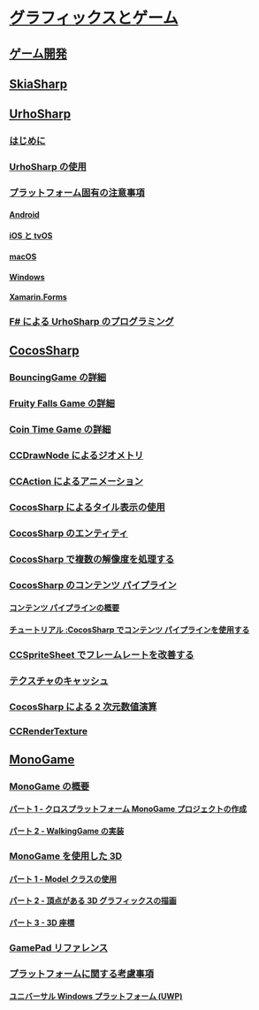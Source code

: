 # [グラフィックスとゲーム](index.yml)
## [ゲーム開発](game-development/index.md)

## [SkiaSharp](~/xamarin-forms/user-interface/graphics/skiasharp/index.md)

## [UrhoSharp](urhosharp/index.md)
### [はじめに](urhosharp/introduction.md)
### [UrhoSharp の使用](urhosharp/using.md)
### [プラットフォーム固有の注意事項](urhosharp/platform/index.md)
#### [Android](urhosharp/platform/android.md)
#### [iOS と tvOS](urhosharp/platform/ios.md)
#### [macOS](urhosharp/platform/mac.md)
#### [Windows](urhosharp/platform/windows.md)
#### [Xamarin.Forms](urhosharp/platform/xamarin-forms.md)
### [F# による UrhoSharp のプログラミング](urhosharp/fsharp.md)
## [CocosSharp](cocossharp/index.md)
### [BouncingGame の詳細](cocossharp/bouncing-game.md)
### [Fruity Falls Game の詳細](cocossharp/fruity-falls.md)
### [Coin Time Game の詳細](cocossharp/cointime.md)
### [CCDrawNode によるジオメトリ](cocossharp/ccdrawnode.md)
### [CCAction によるアニメーション](cocossharp/ccaction.md)
### [CocosSharp によるタイル表示の使用](cocossharp/tiled.md)
### [CocosSharp のエンティティ](cocossharp/entities.md)
### [CocosSharp で複数の解像度を処理する](cocossharp/resolutions.md)
### [CocosSharp のコンテンツ パイプライン](cocossharp/content-pipeline/index.md)
#### [コンテンツ パイプラインの概要](cocossharp/content-pipeline/introduction.md)
#### [チュートリアル :CocosSharp でコンテンツ パイプラインを使用する](cocossharp/content-pipeline/walkthrough.md)
### [CCSpriteSheet でフレームレートを改善する](cocossharp/ccspritesheet.md)
### [テクスチャのキャッシュ](cocossharp/texture-cache.md)
### [CocosSharp による 2 次元数値演算](cocossharp/math.md)
### [CCRenderTexture](cocossharp/ccrendertexture.md)
## [MonoGame](monogame/index.md)
### [MonoGame の概要](monogame/introduction/index.md)
#### [パート 1 - クロスプラットフォーム MonoGame プロジェクトの作成](monogame/introduction/part1.md)
#### [パート 2 - WalkingGame の実装](monogame/introduction/part2.md)
### [MonoGame を使用した 3D](monogame/3d/index.md)
#### [パート 1 - Model クラスの使用](monogame/3d/part1.md)
#### [パート 2 - 頂点がある 3D グラフィックスの描画](monogame/3d/part2.md)
#### [パート 3 - 3D 座標](monogame/3d/part3.md)
### [GamePad リファレンス](monogame/input.md)
### [プラットフォームに関する考慮事項](monogame/platforms/index.md)
#### [ユニバーサル Windows プラットフォーム (UWP)](monogame/platforms/uwp.md)
